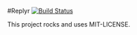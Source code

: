 #Replyr [![Build Status](https://travis-ci.org/wursttheke/replyr.png?branch=master)](https://travis-ci.org/wursttheke/replyr)

This project rocks and uses MIT-LICENSE.